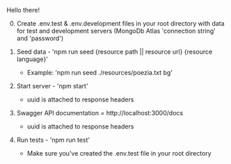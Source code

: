 Hello there!

0. Create .env.test & .env.development files in your root directory with data for
   test and development servers (MongoDb Atlas 'connection string' and 'password')

1. Seed data - 'npm run seed {resource path || resource url} {resource language}'

   - Example: 'npm run seed ./resources/poezia.txt bg'

2. Start server - 'npm start'

   - uuid is attached to response headers

3. Swagger API documentation = http://localhost:3000/docs

   - uuid is attached to response headers

4. Run tests - 'npm run test'
   - Make sure you've created the .env.test file in your root directory
